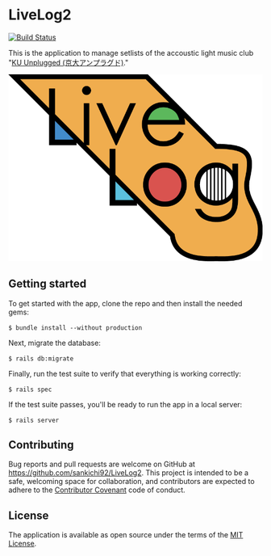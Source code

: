 # LiveLog2

[![Build Status](https://travis-ci.com/sankichi92/LiveLog2.svg?token=gTa34UBrnELPPMyk1c9U&branch=master)](https://travis-ci.com/sankichi92/LiveLog2)

This is the application to manage setlists of the accoustic light music club "[KU Unplugged (京大アンプラグド)](http://ku-unplugged.net/)."

![Logo](app/assets/images/logo.png)

## Getting started

To get started with the app, clone the repo and then install the needed gems:

```
$ bundle install --without production
```

Next, migrate the database:

```
$ rails db:migrate
```

Finally, run the test suite to verify that everything is working correctly:

```
$ rails spec
```

If the test suite passes, you'll be ready to run the app in a local server:

```
$ rails server
```

## Contributing

Bug reports and pull requests are welcome on GitHub at https://github.com/sankichi92/LiveLog2.
This project is intended to be a safe, welcoming space for collaboration, and contributors are expected to adhere to the [Contributor Covenant](http://contributor-covenant.org) code of conduct.

## License

The application is available as open source under the terms of the [MIT License](http://opensource.org/licenses/MIT).

